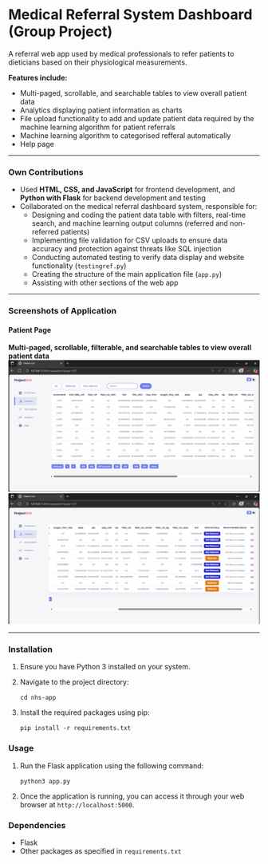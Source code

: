 # Medical Referral System Dashboard (Group Project)

A referral web app used by medical professionals to refer patients to dieticians based on their physiological measurements.

**Features include:**  
- Multi-paged, scrollable, and searchable tables to view overall patient data  
- Analytics displaying patient information as charts  
- File upload functionality to add and update patient data required by the machine learning algorithm for patient referrals  
- Machine learning algorithm to categorised refferal automatically  
- Help page  

---

### Own Contributions

- Used **HTML, CSS, and JavaScript** for frontend development, and **Python with Flask** for backend development and testing  
- Collaborated on the medical referral dashboard system, responsible for:  
  - Designing and coding the patient data table with filters, real-time search, and machine learning output columns (referred and non-referred patients)  
  - Implementing file validation for CSV uploads to ensure data accuracy and protection against threats like SQL injection  
  - Conducting automated testing to verify data display and website functionality (`testingref.py`)  
  - Creating the structure of the main application file (`app.py`)  
  - Assisting with other sections of the web app  

---

### Screenshots of Application

#### Patient Page  
**Multi-paged, scrollable, filterable, and searchable tables to view overall patient data**  
![Patient Page Screenshot](/patient_part1.png)
![Patient Page Screenshot](/patient_part2.png)

---
### Installation

1. Ensure you have Python 3 installed on your system.

2. Navigate to the project directory:
   ```
   cd nhs-app
   ```
3. Install the required packages using pip:
   ```
   pip install -r requirements.txt
   ```

### Usage

1. Run the Flask application using the following command:
   ```
   python3 app.py
   ```
2. Once the application is running, you can access it through your web browser at `http://localhost:5000`.

### Dependencies

- Flask
- Other packages as specified in `requirements.txt`



